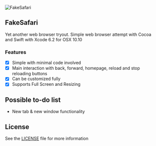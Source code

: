![FakeSafari](https://github.com/uguryavas/FakeSafari/raw/master/FakeSafari.png)

## FakeSafari

Yet another web browser tryout. Simple web browser attempt with Cocoa and Swift with Xcode 6.2 for OSX 10.10

### Features

- [x] Simple with minimal code involved
- [x] Main interaction with back, forward, homepage, reload and stop reloading buttons
- [x] Can be customized fully
- [x] Supports Full Screen and Resizing

## Possible to-do list
- New tab & new window functionality

## License

See the [LICENSE](https://github.com/uguryavas/fakesafari/blob/master/LICENSE) file for more information
